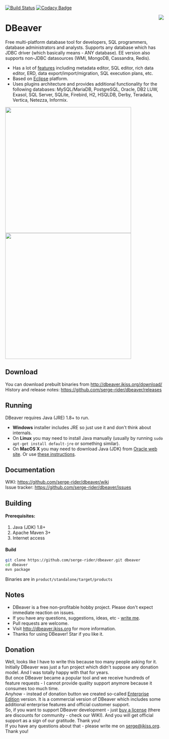[![Build Status](https://travis-ci.org/serge-rider/dbeaver.svg?branch=devel)](https://travis-ci.org/serge-rider/dbeaver)
[![Codacy Badge](https://api.codacy.com/project/badge/Grade/93fcfdba7805406298b2e60c9d56f50e)](https://www.codacy.com/app/serge/dbeaver?utm_source=github.com&amp;utm_medium=referral&amp;utm_content=serge-rider/dbeaver&amp;utm_campaign=Badge_Grade)

<img src="https://github.com/serge-rider/dbeaver/wiki/images/dbeaver-icon-64x64.png" align="right"/>

# DBeaver

Free multi-platform database tool for developers, SQL programmers, database administrators and analysts. 
Supports any database which has JDBC driver (which basically means - ANY database). EE version also supports non-JDBC datasources (WMI, MongoDB, Cassandra, Redis).
* Has a lot of <a href="http://dbeaver.jkiss.org/docs/features/">features</a> including metadata editor, SQL editor, rich data editor, ERD, data export/import/migration, SQL execution plans, etc. 
* Based on <a href="http://www.eclipse.org/">Eclipse</a> platform.
* Uses plugins architecture and provides additional functionality for the following databases: MySQL/MariaDB, PostgreSQL, Oracle, DB2 LUW, Exasol, SQL Server, SQLite, Firebird, H2, HSQLDB, Derby, Teradata, Vertica, Netezza, Informix.

<a href="http://dbeaver.jkiss.org/product/dbeaver-ss-classic.png"><img src="http://dbeaver.jkiss.org/product/dbeaver-ss-classic.png" width="400"/></a>
<a href="http://dbeaver.jkiss.org/product/dbeaver-ss-dark.png"><img src="http://dbeaver.jkiss.org/product/dbeaver-ss-dark.png" width="400"/></a>

## Download

You can download prebuilt binaries from http://dbeaver.jkiss.org/download/  
History and release notes: https://github.com/serge-rider/dbeaver/releases

## Running

DBeaver requires Java (JRE) 1.8+ to run.
* <b>Windows</b> installer includes JRE so just use it and don't think about internals.
* On <b>Linux</b> you may need to install Java manually (usually by running `sudo apt-get install default-jre` or something similar).
* On <b>MacOS X</b> you may need to download Java (JDK) from <a href="http://www.oracle.com/technetwork/java/javase/downloads/jdk8-downloads-2133151.html">Oracle web site</a>. Or use <a href="http://stackoverflow.com/questions/24342886/how-to-install-java-8-on-mac">these instructions</a>.

## Documentation

WIKI: https://github.com/serge-rider/dbeaver/wiki  
Issue tracker: https://github.com/serge-rider/dbeaver/issues

## Building

#### Prerequisites:
 1. Java (JDK) 1.8+
 2. Apache Maven 3+
 3. Internet access

#### Build
```sh
git clone https://github.com/serge-rider/dbeaver.git dbeaver
cd dbeaver
mvn package
```
Binaries are in `product/standalone/target/products`

## Notes

- DBeaver is a free non-profitable hobby project. Please don't expect immediate reaction on issues.
- If you have any questions, suggestions, ideas, etc - <a href="mailto:serge@jkiss.org">write me</a>.
- Pull requests are welcome.
- Visit http://dbeaver.jkiss.org for more information.
- Thanks for using DBeaver! Star if you like it.

## Donation

Well, looks like I have to write this because too many people asking for it.  
Initially DBeaver was just a fun project which didn't suppose any donation model. And I was totally happy with that for years.  
But once DBeaver became a popular tool and we receive hundreds of feature requests - I cannot provide quality support anymore  because it consumes too much time.  
Anyhow - instead of donation button we created so-called <a href="https://github.com/serge-rider/dbeaver/wiki/Enterprise-Edition">Enterprise Edition</a> version. It is a commercial version of DBeaver which includes some additional enterprise features and official customer support.  
So, if you want to support DBeaver development - just <a href="https://dbeaver.com/purchase">buy a license</a> (there are discounts for community - check our WIKI). And you will get official support as a sign of our gratitude. Thank you!  
If you have any questions about that - please write me on serge@jkiss.org.  
Thank you!  
